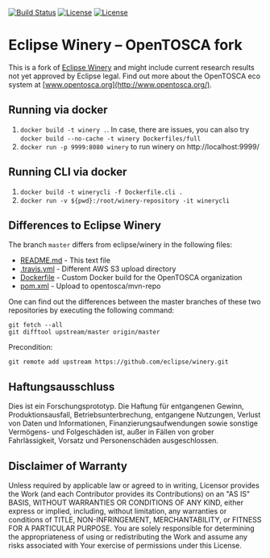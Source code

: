 [![Build Status](https://travis-ci.org/OpenTOSCA/winery.svg?branch=master)](https://travis-ci.org/OpenTOSCA/winery)
[![License](https://img.shields.io/badge/License-EPL%201.0-red.svg)](https://opensource.org/licenses/EPL-1.0)
[![License](https://img.shields.io/badge/License-Apache%202.0-blue.svg)](https://opensource.org/licenses/Apache-2.0)

# Eclipse Winery – OpenTOSCA fork

This is a fork of [Eclipse Winery](https://github.com/eclipse/winery) and might include current research results not yet approved by Eclipse legal.
Find out more about the OpenTOSCA eco system at [www.opentosca.org](http://www.opentosca.org/).

## Running via docker

1. `docker build -t winery .`.
   In case, there are issues, you can also try `docker build --no-cache -t winery Dockerfiles/full`
2. `docker run -p 9999:8080 winery` to run winery on http://localhost:9999/

## Running CLI via docker

1. `docker build -t winerycli -f Dockerfile.cli .`
2. `docker run -v ${pwd}:/root/winery-repository -it winerycli`

## Differences to Eclipse Winery

The branch `master` differs from eclipse/winery in the following files:

- [README.md](README.md) - This text file
- [.travis.yml](.travis.yml) - Different AWS S3 upload directory
- [Dockerfile](Dockerfile) - Custom Docker build for the OpenTOSCA organization
- [pom.xml](pom.xml) - Upload to opentosca/mvn-repo

One can find out the differences between the master branches of these two repositories by executing the following command:

    git fetch --all
    git difftool upstream/master origin/master

Precondition:

    git remote add upstream https://github.com/eclipse/winery.git

## Haftungsausschluss

Dies ist ein Forschungsprototyp.
Die Haftung für entgangenen Gewinn, Produktionsausfall, Betriebsunterbrechung, entgangene Nutzungen, Verlust von Daten und Informationen, Finanzierungsaufwendungen sowie sonstige Vermögens- und Folgeschäden ist, außer in Fällen von grober Fahrlässigkeit, Vorsatz und Personenschäden ausgeschlossen.

## Disclaimer of Warranty

Unless required by applicable law or agreed to in writing, Licensor provides the Work (and each Contributor provides its Contributions) on an "AS IS" BASIS, WITHOUT WARRANTIES OR CONDITIONS OF ANY KIND, either express or implied, including, without limitation, any warranties or conditions of TITLE, NON-INFRINGEMENT, MERCHANTABILITY, or FITNESS FOR A PARTICULAR PURPOSE.
You are solely responsible for determining the appropriateness of using or redistributing the Work and assume any risks associated with Your exercise of permissions under this License.
